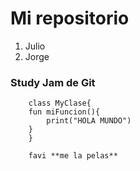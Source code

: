 # Mi repositorio

1. Julio
2. Jorge

### Study Jam de Git

		class MyClase{
		fun miFuncion(){
			print("HOLA MUNDO")
		}
		}

		favi **me la pelas**